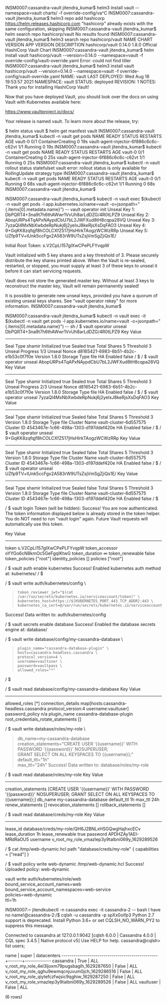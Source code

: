 INSM0007:cassandra-vault jitendra_kumar$ helm3 install vault --namespace=vault charts/ -f override-config/va^C
INSM0007:cassandra-vault jitendra_kumar$ helm3 repo add hashicorp https://helm.releases.hashicorp.com
"hashicorp" already exists with the same configuration, skipping
INSM0007:cassandra-vault jitendra_kumar$ helm search repo hashicorp/vault
No results found
INSM0007:cassandra-vault jitendra_kumar$ helm3 search repo hashicorp/vault
NAME           	CHART VERSION	APP VERSION	DESCRIPTION
hashicorp/vault	0.14.0       	1.8.0      	Official HashiCorp Vault Chart
INSM0007:cassandra-vault jitendra_kumar$ helm install vault hashicorp/vault --version=0.14.0 --namespace=vault -f override-config/vault-override.yaml
Error: could not find tiller
INSM0007:cassandra-vault jitendra_kumar$ helm3 install vault hashicorp/vault --version=0.14.0 --namespace=vault -f override-config/vault-override.yaml
NAME: vault
LAST DEPLOYED: Wed Aug 18 19:53:57 2021
NAMESPACE: vault
STATUS: deployed
REVISION: 1
NOTES:
Thank you for installing HashiCorp Vault!

Now that you have deployed Vault, you should look over the docs on using
Vault with Kubernetes available here:

https://www.vaultproject.io/docs/


Your release is named vault. To learn more about the release, try:

  $ helm status vault
  $ helm get manifest vault
INSM0007:cassandra-vault jitendra_kumar$ kubectl -n vault get pods
NAME                                    READY   STATUS              RESTARTS   AGE
vault-0                                 0/1     ContainerCreating   0          19s
vault-agent-injector-6f886c6c6c-c62vt   1/1     Running             0          19s
INSM0007:cassandra-vault jitendra_kumar$ kubectl -n vault get pods
NAME                                    READY   STATUS              RESTARTS   AGE
vault-0                                 0/1     ContainerCreating   0          25s
vault-agent-injector-6f886c6c6c-c62vt   1/1     Running             0          25s
INSM0007:cassandra-vault jitendra_kumar$ kubectl -n vault rollout status statefulset vault
error: rollout status is only available for RollingUpdate strategy type
INSM0007:cassandra-vault jitendra_kumar$ kubectl -n vault get pods
NAME                                    READY   STATUS    RESTARTS   AGE
vault-0                                 0/1     Running   0          68s
vault-agent-injector-6f886c6c6c-c62vt   1/1     Running   0          68s
INSM0007:cassandra-vault jitendra_kumar$



INSM0007:cassandra-vault jitendra_kumar$ kubectl -n vault exec $(kubectl -n vault get pods -l app.kubernetes.io/name=vault -o=jsonpath="{.items[0].metadata.name}") -- vault operator init
Unseal Key 1: DbPQRT4+3na9t7h6thAWwr1VvUh8arLdDZG/4R0tLPZ9
Unseal Key 2: AbopURPs4TqAPxNAypdCbU7bL2JWFXud8tH8cqpa28VQ
Unseal Key 3: 7yzaQl4MxNbXwbdeRpNukj6j2yeIxJ8keRjsXsDqFAO3
Unseal Key 4:  9+GqKK8zqfqjf8hCOLCXfZ517jHsHIrkTAogzWCWzRRp
Unseal Key 5: UZfp9TV+tUnk5ccFgx2A583rW9UTsZsjVmSgZjiQs1E/

Initial Root Token: s.V2CpLI157glXwCPePLFYvqpW

Vault initialized with 5 key shares and a key threshold of 3. Please securely
distribute the key shares printed above. When the Vault is re-sealed,
restarted, or stopped, you must supply at least 3 of these keys to unseal it
before it can start servicing requests.

Vault does not store the generated master key. Without at least 3 keys to
reconstruct the master key, Vault will remain permanently sealed!

It is possible to generate new unseal keys, provided you have a quorum of
existing unseal keys shares. See "vault operator rekey" for more information.
INSM0007:cassandra-vault jitendra_kumar$



INSM0007:cassandra-vault jitendra_kumar$ kubectl -n vault exec -it $(kubectl -n vault get pods -l app.kubernetes.io/name=vault -o=jsonpath="{.items[0].metadata.name}") -- sh
/ $ vault operator unseal DbPQRT4+3na9t7h6thAWwr1VvUh8arLdDZG/4R0tLPZ9
Key                Value
---                -----
Seal Type          shamir
Initialized        true
Sealed             true
Total Shares       5
Threshold          3
Unseal Progress    1/3
Unseal Nonce       d8165421-6983-6b51-4b2c-e1b53c0f7f0e
Version            1.8.0
Storage Type       file
HA Enabled         false
/ $
/ $ vault operator unseal AbopURPs4TqAPxNAypdCbU7bL2JWFXud8tH8cqpa28VQ
Key                Value
---                -----
Seal Type          shamir
Initialized        true
Sealed             true
Total Shares       5
Threshold          3
Unseal Progress    2/3
Unseal Nonce       d8165421-6983-6b51-4b2c-e1b53c0f7f0e
Version            1.8.0
Storage Type       file
HA Enabled         false
/ $
/ $ vault operator unseal 7yzaQl4MxNbXwbdeRpNukj6j2yeIxJ8keRjsXsDqFAO3
Key             Value
---             -----
Seal Type       shamir
Initialized     true
Sealed          false
Total Shares    5
Threshold       3
Version         1.8.0
Storage Type    file
Cluster Name    vault-cluster-6d557575
Cluster ID      4543467e-1c66-498a-1303-d197ddef420e
HA Enabled      false
/ $
/ $ vault operator unseal 9+GqKK8zqfqjf8hCOLCXfZ517jHsHIrkTAogzWCWzRRp
Key             Value
---             -----
Seal Type       shamir
Initialized     true
Sealed          false
Total Shares    5
Threshold       3
Version         1.8.0
Storage Type    file
Cluster Name    vault-cluster-6d557575
Cluster ID      4543467e-1c66-498a-1303-d197ddef420e
HA Enabled      false
/ $
/ $ vault operator unseal UZfp9TV+tUnk5ccFgx2A583rW9UTsZsjVmSgZjiQs1E/
Key             Value
---             -----
Seal Type       shamir
Initialized     true
Sealed          false
Total Shares    5
Threshold       3
Version         1.8.0
Storage Type    file
Cluster Name    vault-cluster-6d557575
Cluster ID      4543467e-1c66-498a-1303-d197ddef420e
HA Enabled      false
/ $


/ $ vault login
Token (will be hidden):
Success! You are now authenticated. The token information displayed below
is already stored in the token helper. You do NOT need to run "vault login"
again. Future Vault requests will automatically use this token.

Key                  Value
---                  -----
token                s.V2CpLI157glXwCPePLFYvqpW
token_accessor       oYYGo6cN8kmOc5GeFgqIKtwG
token_duration       ∞
token_renewable      false
token_policies       ["root"]
identity_policies    []
policies             ["root"]

/ $ vault auth enable kubernetes
Success! Enabled kubernetes auth method at: kubernetes/
/ $

/ $ vault write auth/kubernetes/config \
>     token_reviewer_jwt="$(cat /var/run/secrets/kubernetes.io/serviceaccount/token)" \
>     kubernetes_host=https://${KUBERNETES_PORT_443_TCP_ADDR}:443 \
>     kubernetes_ca_cert=@/var/run/secrets/kubernetes.io/serviceaccount/ca.crt
Success! Data written to: auth/kubernetes/config

/ $ vault secrets enable database
Success! Enabled the database secrets engine at: database/


/ $ vault write database/config/my-cassandra-database \
>     plugin_name="cassandra-database-plugin" \
>     hosts=cassandra-headless.cassandra \
>     protocol_version=4 \
>     username=vaultuser \
>     password=vaultpass \
>     allowed_roles="*"
/ $


/ $ vault read database/config/my-cassandra-database
Key                                   Value
---                                   -----
allowed_roles                         [*]
connection_details                    map[hosts:cassandra-headless.cassandra protocol_version:4 username:vaultuser]
password_policy                       n/a
plugin_name                           cassandra-database-plugin
root_credentials_rotate_statements    []


/ $ vault write database/roles/my-role \
>    db_name=my-cassandra-database \
>    creation_statements="CREATE USER '{{username}}' WITH PASSWORD '{{password}}' NOSUPERUSER; \
>          GRANT SELECT ON ALL KEYSPACES TO {{username}};" \
>    default_ttl="1h" \
>    max_ttl="24h"
Success! Data written to: database/roles/my-role



/ $ vault read database/roles/my-role
Key                      Value
---                      -----
creation_statements      [CREATE USER '{{username}}' WITH PASSWORD '{{password}}' NOSUPERUSER;          GRANT SELECT ON ALL KEYSPACES TO {{username}};]
db_name                  my-cassandra-database
default_ttl              1h
max_ttl                  24h
renew_statements         []
revocation_statements    []
rollback_statements      []


/ $ vault read database/creds/my-role
Key                Value
---                -----
lease_id           database/creds/my-role/QH6J2BNLxHSGQwgHajhxcECv
lease_duration     1h
lease_renewable    true
password           APDHZAy1AEI-MRdRaOU5
username           v_root_my_role_vmazlep3y9talbni069y_1629289526

/ $ cat /tmp/web-dynamic.hcl
path "database/creds/my-role" {
  capabilities = ["read"]
}

/ $ vault policy write web-dynamic /tmp/web-dynamic.hcl
Success! Uploaded policy: web-dynamic

vault write auth/kubernetes/role/web \
  bound_service_account_names=web \
  bound_service_account_namespaces=web-service \
  policies=web-dynamic \
  ttl=1h

INSM0007:~ jitendkubectl -n cassandra exec -it cassandra-2 -- bash
I have no name!@cassandra-2:/$ cqlsh -u cassandra -p spXx0oifp3
Python 2.7 support is deprecated. Install Python 3.6+ or set CQLSH_NO_WARN_PY2 to suppress this message.

Connected to cassandra at 127.0.0.1:9042
[cqlsh 6.0.0 | Cassandra 4.0.0 | CQL spec 3.4.5 | Native protocol v5]
Use HELP for help.
cassandra@cqlsh> list users;

 name                                           | super | datacenters
------------------------------------------------+-------+-------------
                                      cassandra |  True |         ALL
 v_root_my_role_4el3ljoxm79pugsbaglh_1629287650 | False |         ALL
 v_root_my_role_qghu9ewmqcnjuvum0jch_1629286516 | False |         ALL
 v_root_my_role_qiytefczfwjsic9qghiw_1629287250 | False |         ALL
 v_root_my_role_vmazlep3y9talbni069y_1629289526 | False |         ALL
                                      vaultuser | False |         ALL

(6 rows)
